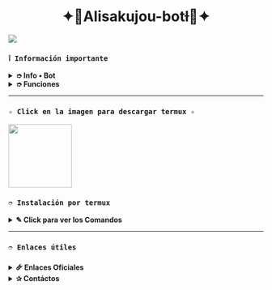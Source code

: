 <h1 align="center">✦🤍Alisakujou-botƚ🤍✦</h1>

 <img src= "https://files.catbox.moe/8o5nli.jpg">
    </p>

### **`❕️ Información importante`**

<details>
 <summary><b> ➮ Info • Bot</b></summary>

* Este proyecto **no está afiliado de ninguna manera** con `WhatsApp`, `Inc. WhatsApp` es una marca registrada de `WhatsApp LLC`, y este bot es un **desarrollo independiente** que **no tiene ninguna relación oficial con la compañía**.
</details>

<details>
 <summary><b> ➮ Funciones</b></summary>

> Bot en desarrollo si presenta alguna falla reportar al creador para darle una solución óptima.

- [x] Interacción con voz y texto
- [x] Configuración de grupo
- [x] antidelete, antilink, antispam, etc
- [x] Bienvenida personalizada
- [x] Juegos, tictactoe, mate, etc
- [x] Chatbot (simsimi)
- [x] Chatbot (autoresponder)
- [x] Crear sticker de image/video/gif/url
- [x] SubBot (Jadibot)
- [x] Buscador Google
- [x] Juego RPG
- [x] Personalizar imagen del menú
- [x] Descarga de música y video De YT
- [ ] Otros

</details>

---

### **`✧ Click en la imagen para descargar termux ✧`**
<a
href="https://www.mediafire.com/file/llugt4zgj7g3n3u/com.termux_1020.apk/file"><img src="https://qu.ax/finc.jpg" height="125px"></a> 

### **`➮ Instalación por termux`**

<details>
 <summary><b> ✎ Click para ver los Comandos </b></summary>

### **❀ Instalación manual por termux**
> Nota: Copie y pegue los comandos en termux uno por uno.
```bash
termux-setup-storage
```

```bash
apt update && apt upgrade && pkg install -y git nodejs ffmpeg imagemagick yarn
```

```bash
git clone https://github.com/DanxiZx/alisakujou_bot && cd alisakujou_bot
```

```bash
yarn install
```

```bash
npm install
```

```bash
npm update
```

```bash
npm start
```

> Si aparece (Y/I/N/O/D/Z) [default=N] ? use la letra "y" + "ENTER" para continuar con la instalación

### **🜸 Activar en caso de detenerse en termux**

> Si después de instalar el bot en Termux se detiene (pantalla en blanco, pérdida de conexión a Internet, reinicio del dispositivo), sigue estos pasos:

❒ Abre Termux y navega al directorio del bot:
   
   ```bash
    cd alisakujou_bot
   ```

❒ Inicia el bot nuevamente:
  
   ```bash
    npm start
   ```
</details>

---
### **`➮ Enlaces útiles`**

<details>
 <summary><b> 🜸 Enlaces Oficiales </b></summary>

 * Canal Oficial  [`¡Click aquí!`](https://whatsapp.com/channel/0029VbAoNZxDZ4Lk1WmUyZ3I)
* Grupo Oficial [`¡Click aquí!`](https://chat.whatsapp.com/BnaMTKnuJeR2YDFrHXiKP3)
</details>

<details>
<summary><b> ✰ Contáctos</b></summary>

* WhatsApp: [`Aquí`](https:/Wa.me/+18493907272)

</details>